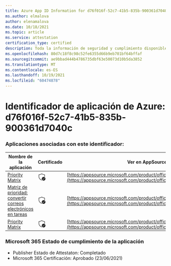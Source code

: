 ```yaml
---
title: Azure App ID Information for d76f016f-52c7-41b5-835b-900361d7040c
ms.author: elmalova
author: elenamalova
ms.date: 10/18/2021
ms.topic: article
ms.service: attestation
certification_type: certified
description: Toda la información de seguridad y cumplimiento disponible para d76f016f-52c7-41b5-835b-900361d7040c.
ms.openlocfilehash: 80d7c18f8c98c52fe6355d66b9eb701bf64bffaf
ms.sourcegitcommit: ae9bbad444b4786735dbf63e50073d10b5da3852
ms.translationtype: MT
ms.contentlocale: es-ES
ms.lasthandoff: 10/19/2021
ms.locfileid: "60474878"
---
```

# <a name="azure-app-id-d76f016f-52c7-41b5-835b-900361d7040c"></a>Identificador de aplicación de Azure: d76f016f-52c7-41b5-835b-900361d7040c


### <a name="apps-associated-with-this-id"></a>Aplicaciones asociadas con este identificador:
| **Nombre de la aplicación** | **Certificado** | **Ver en AppSource** |
|--------------|---------------|-----------------------|
| [Priority Matrix](https://docs.microsoft.com/microsoft-365-app-certification/forward/WA104382005) | <img alt="Certified application badge" src="../media/certified-badge.png" height="25" width="25" /> | [https://appsource.microsoft.com/product/office/WA104382005](https://appsource.microsoft.com/product/office/WA104382005) |
| [Matriz de prioridad: convertir correos electrónicos en tareas](https://docs.microsoft.com/microsoft-365-app-certification/forward/WA104381735) | <img alt="Certified application badge" src="../media/certified-badge.png" height="25" width="25" /> | [https://appsource.microsoft.com/product/office/WA104381735](https://appsource.microsoft.com/product/office/WA104381735) |
| [Priority Matrix](https://docs.microsoft.com/microsoft-365-app-certification/forward/appfluenceinc.m_pm_msft) | <img alt="Certified application badge" src="../media/certified-badge.png" height="25" width="25" /> | [https://appsource.microsoft.com/product/office/appfluenceinc.m_pm_msft](https://appsource.microsoft.com/product/office/appfluenceinc.m_pm_msft) |

### <a name="microsoft-365-app-compliance-status"></a>Microsoft 365 Estado de cumplimiento de la aplicación
- Publisher Estado de Attestaton: Completado
- Microsoft 365 Certificación: Aprobado (23/06/2021)
